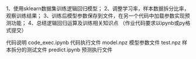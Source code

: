 1、使用sklearn数据集训练逻辑回归模型；
2、调整学习率，样本数据拆分比率，观察训练结果；
3、训练后模型参数保存到文件，在另一个代码中加载参数实现预测功能；
4、总结逻辑回归运算及训练相关知识点
（作业代码要求以ipynb或py格式提交）

代码说明
code_exec.ipynb 代码执行文件
model.npz 模型参数文件
test.npz 样本拆分的测试文件
predict.ipynb 预测执行文件
